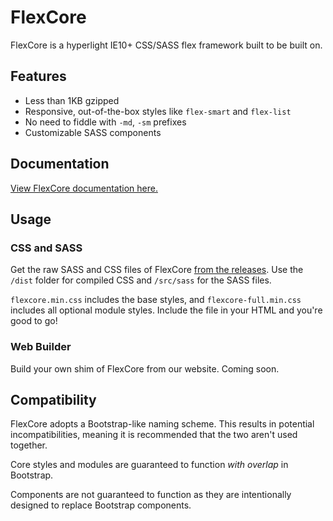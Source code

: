 # FlexCore
FlexCore is a hyperlight IE10+ CSS/SASS flex framework built to be built on.

## Features
- Less than 1KB gzipped
- Responsive, out-of-the-box styles like `flex-smart` and `flex-list`
- No need to fiddle with `-md`, `-sm` prefixes
- Customizable SASS components

## Documentation
[View FlexCore documentation here.](https://sdbagel.com/FlexCore)

## Usage

### CSS and SASS
Get the raw SASS and CSS files of FlexCore [from the releases](https://github.com/SDBagel/FlexCore/releases). Use the `/dist` folder for compiled CSS and `/src/sass` for the SASS files.

`flexcore.min.css` includes the base styles, and `flexcore-full.min.css` includes all optional module styles. Include the file in your HTML and you're good to go!

### Web Builder
Build your own shim of FlexCore from our website. Coming soon.

## Compatibility
FlexCore adopts a Bootstrap-like naming scheme. This results in potential incompatibilities, meaning it is recommended that the two aren't used together.

Core styles and modules are guaranteed to function *with overlap* in Bootstrap.

Components are not guaranteed to function as they are intentionally designed to replace Bootstrap components.
